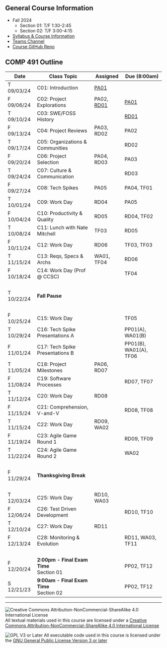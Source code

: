 ## General Course Information
- Fall 2024
  - Section 01: T/F 1:30-2:45
  - Section 02: T/F 3:00-4:15
- [Syllabus & Course Information](syllabus.md)
- [Teams Channel](https://teams.microsoft.com/l/channel/19%3A-1uR4ivDg6_k9S4WyrEMTUIqtD354ITbOwemrp2StH41%40thread.tacv2/?groupId=77db645e-4c62-4b92-9856-48c18355f96d&tenantId=)
- [Course GitHub Repo](https://github.com/Dickinson-COMP-491-492/AY24-25)

## COMP 491 Outline

Date            | Class Topic                      | Assigned     | Due (8:00am)
----------------|----------------------------------|--------------|-------------------
T 09/03/24      | C01: Introduction                | [PA01]       |
F 09/06/24      | C02: Project Explorations        | PA02, [RD01] | [PA01] 
T 09/10/24      | C03: SWE/FOSS History            |              | [RD01]
F 09/13/24      | C04: Project Reviews             | PA03, RD02   | PA02
T 09/17/24      | C05: Organizations & Communities |              | RD02
F 09/20/24      | C06: Project Selection           | PA04, RD03   | PA03
T 09/24/24      | C07: Culture & Communication     |              | RD03
F 09/27/24      | C08: Tech Spikes                 | PA05         | PA04, TF01
T 10/01/24      | C09: Work Day                    | RD04         | PA05
F 10/04/24      | C10: Productivity & Quality      | RD05         | RD04, TF02
T 10/08/24      | C11: Lunch with Nate Mitchell    | TF03         | RD05
F 10/11/24      | C12: Work Day                    | RD06         | TF03, TF03
T 11/15/24      | C13: Reqs, Specs & Archs         | WA01, TF04   | RD06
F 10/18/24      | C14: Work Day (Prof @ CCSC)      |              | TF04
&nbsp;          |                                  |              | 
T 10/22/24      | **Fall Pause**                   |              |
&nbsp;          |                                  |              |
F 10/25/24      | C15: Work Day                    |              | TF05
T 10/29/24      | C16: Tech Spike Presentations A  |              | PP01(A), WA01(B)
F 11/01/24      | C17: Tech Spike Presentations B  |              | PP01(B), WA01(A), TF06
T 11/05/24      | C18: Project Milestones          | PA06, RD07   |
F 11/08/24      | C19: Software Processes          |              | RD07, TF07
T 11/12/24      | C20: Work Day                    | RD08         | 
F 11/15/24      | C21: Comprehension, V-and-V      |              | RD08, TF08
T 11/15/24      | C22: Work Day                    | RD09, WA02   | 
F 11/19/24      | C23: Agile Game Round 1          |              | RD09, TF09
T 11/22/24      | C24: Agile Game Round 2          |              | WA02
&nbsp;          |
F 11/29/24      | **Thanksgiving Break**
&nbsp;          |
T 12/03/24      | C25:  Work Day                   | RD10, WA03   |
F 12/06/24      | C26:  Test Driven Development    |              | RD10, TF10
T 12/10/24      | C27:  Work Day                   | RD11         | 
F 12/13/24      | C28:  Monitoring & Evolution     |              | RD11, WA03, TF11
&nbsp;          |
F 12/20/24      | **2:00pm - Final Exam Time**<br>Section 01 |    | PP02, TF12
S 12/21/23      | **9:00am - Final Exam Time**<br>Section 02 |    | PP02, TF12


[PA01]: assignments/PA01-CourseTools.md
[RD01]: assignments/RD-ReadingsAndDiscussion.md#preparation

---

![Creative Commons Attribution-NonCommercial-ShareAlike 4.0 International License](https://i.creativecommons.org/l/by-nc-sa/4.0/88x31.png "Creative Commons Attribution-NonCommercial-ShareAlike 4.0 International License") All textual materials used in this course are licensed under a [Creative Commons Attribution-NonCommercial-ShareAlike 4.0 International License](http://creativecommons.org/licenses/by-nc-sa/4.0/)

![GPL V3 or Later](https://www.gnu.org/graphics/gplv3-or-later-sm.png "GPL V3 or later") All executable code used in this course is licensed under the [GNU General Public License Version 3 or later](https://www.gnu.org/licenses/gpl.txt)
